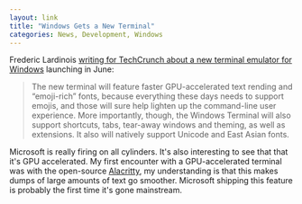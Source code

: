 ```yaml
---
layout: link
title: "Windows Gets a New Terminal"
categories: News, Development, Windows
---
```


Frederic Lardinois [writing for TechCrunch about a new terminal emulator for Windows](https://techcrunch.com/2019/05/06/windows-gets-a-new-terminal/) launching in June:

> The new terminal will feature faster GPU-accelerated text rending and “emoji-rich” fonts, because everything these days needs to support emojis, and those will sure help lighten up the command-line user experience. More importantly, though, the Windows Terminal will also support shortcuts, tabs, tear-away windows and theming, as well as extensions. It also will natively support Unicode and East Asian fonts.

Microsoft is really firing on all cylinders. It's also interesting to see that that it's GPU accelerated. My first encounter with a GPU-accelerated terminal was with the open-source [Alacritty](https://github.com/jwilm/alacritty), my understanding is that this makes dumps of large amounts of text go smoother. Microsoft shipping this feature is probably the first time it's gone mainstream.
